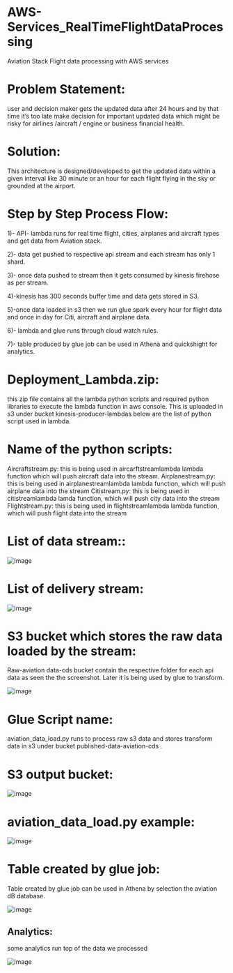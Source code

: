 # AWS-Services_RealTimeFlightDataProcessing
Aviation Stack Flight data processing with AWS services

# Problem Statement: 
user and decision maker gets the updated data after 24 hours and by that time it’s too late make decision for important updated data which might be risky for airlines /aircraft / engine or business financial health.

# Solution: 
This architecture is designed/developed to get the updated data within a given interval like 30 minute or an hour for each flight flying in the sky or grounded at the airport.

# Step by Step Process Flow:
1)- API- lambda runs for real time flight, cities, airplanes and aircraft types and get data from Aviation stack.

2)- data get pushed to respective api stream and each stream has only 1 shard.

3)- once data pushed to stream then it gets consumed by kinesis firehose as per stream.

4)-kinesis has 300 seconds buffer time and data gets stored in S3.

5)-once data loaded in s3 then we run glue spark every hour for flight data and once in day for Citi, aircraft and airplane data.

6)- lambda and glue runs through cloud watch rules.

7)- table produced by glue job can be used in Athena and quickshight for analytics.

# Deployment_Lambda.zip: 
this zip file contains all the lambda python scripts and required python libraries to execute the lambda function in aws console. This is uploaded in s3 under bucket kinesis-producer-lambdas below are the list of python script used in lambda.

# Name of the python scripts:
Aircraftstream.py: this is being used in aircarftstreamlambda lambda function which will push aircraft data into the stream.
Airplanestream.py: this is being used in airplanestreamlambda lambda function, which will push airplane data into the stream
Citistream.py: this is being used in citistreamlambda lamda function, which will push city data into the stream
Flightstream.py: this is being used in flightstreamlambda lambda function, which will push flight data into the stream

# List of data stream::

![image](https://user-images.githubusercontent.com/26443357/104780268-82e45600-574e-11eb-94d0-0b2c9d996fd9.png)

# List of delivery stream:
![image](https://user-images.githubusercontent.com/26443357/104780301-8e378180-574e-11eb-9e89-aaf6360d96a3.png)

# S3 bucket which stores the raw data loaded by the stream:
Raw-aviation data-cds bucket contain the respective folder for each api data as seen the the screenshot. Later it is being used by glue to transform.

![image](https://user-images.githubusercontent.com/26443357/104780635-11f16e00-574f-11eb-84a4-9a4a248853f1.png)

# Glue Script name: 
aviation_data_load.py runs to process raw s3 data and stores transform data in s3 under bucket published-data-aviation-cds .

# S3 output bucket:

![image](https://user-images.githubusercontent.com/26443357/104780739-3f3e1c00-574f-11eb-9ad0-23fa3f7dc023.png)

# aviation_data_load.py example:

![image](https://user-images.githubusercontent.com/26443357/104780972-a2c84980-574f-11eb-9f93-ea6710e47485.png)



# Table created by glue job:

Table created by glue job can be used in Athena by selection the aviation dB database.

![image](https://user-images.githubusercontent.com/26443357/104781026-b8d60a00-574f-11eb-816f-a00b53e04881.png)

## Analytics: 
some analytics run top of the data we processed 

![image](https://user-images.githubusercontent.com/26443357/104781185-06527700-5750-11eb-86f1-2ae66a95c36f.png)





